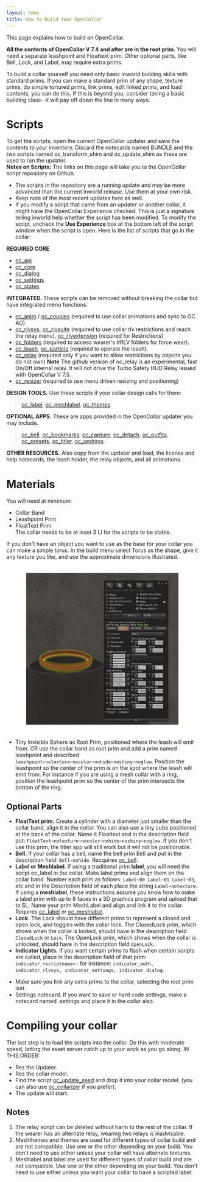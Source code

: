 ```yaml
---
layout: home
title: How to Build Your OpenCollar
---
```

This page explains how to build an OpenCollar. 

**All the contents of OpenCollar V 7.4 and after are in the root prim.**   You will need a separate leashpoint and Floattext prim. Other optional parts, like Bell, Lock, and Label, may require extra prims.

To build a collar yourself you need only basic inworld building skills with standard prims. If you can make a standard prim of any shape, texture prims, do simple tortured prims, link prims, edit linked prims, and load contents, you can do this.  If this is beyond you, consider taking a basic building class--it will pay off down the line in many ways.  

# Scripts

To get the scripts, open the current OpenCollar updater and save the contents to your inventory.  Discard the notecards named BUNDLE and the two scripts named oc_transform_shim and oc_update_shim as these are used to run the updater.  
**Notes on Scripts:** The links on this page will take you to the OpenCollar script repository on Github.  
- The scripts in the repository are a running update and may be more advanced than the current inworld release.  Use them at your own risk. 
- Keep note of the most recent updates here as well.
- If you modify a script that came from an updater or another collar, it might have the OpenCollar Experience checked.  This is just a signature telling inworld help whether the script has been modified.  To modify the script, uncheck the **Use Experience** box at the bottom left of the script window when the script is open.
Here is the list of scripts that go in the collar: 

**REQUIRED CORE**

- [oc_api](https://github.com/OpenCollarTeam/OpenCollar/blob/master/src/collar/oc_api.lsl)
- [oc_core](https://github.com/OpenCollarTeam/OpenCollar/blob/master/src/collar/oc_core.lsl)  
- [oc_dialog](https://github.com/OpenCollarTeam/OpenCollar/blob/master/src/collar/oc_dialog.lsl)  
- [oc_settings](https://github.com/OpenCollarTeam/OpenCollar/blob/master/src/collar/oc_settings.lsl)    
- [oc_states](https://github.com/OpenCollarTeam/OpenCollar/blob/master/src/collar/oc_states.lsl)  

**INTEGRATED.** These scripts can be removed without breaking the collar but have integrated menu functions:  
- [oc_anim](https://github.com/OpenCollarTeam/OpenCollar/blob/master/src/collar/oc_anim.lsl) / [oc_couples](https://github.com/OpenCollarTeam/OpenCollar/blob/master/src/collar/oc_couples.lsl) (required to use collar animations and sync to OC AO).
- [oc_rlvsys](https://github.com/OpenCollarTeam/OpenCollar/blob/master/src/collar/oc_rlvsys.lsl), [oc_rlvsuite](https://github.com/OpenCollarTeam/OpenCollar/blob/master/src/collar/oc_rlvsuite.lsl) (required to use collar rlv restrictions and reach the relay menu), [oc_rlvextension](https://github.com/OpenCollarTeam/OpenCollar/blob/master/src/collar/oc_rlvextension.lsl) (required for Restrictions)  
- [oc_folders](https://github.com/OpenCollarTeam/OpenCollar/blob/master/src/collar/oc_folders.lsl) (required to access wearer's #RLV folders for force wear).
- [oc_leash](https://github.com/OpenCollarTeam/OpenCollar/blob/master/src/collar/oc_leash.lsl), [oc_particle](https://github.com/OpenCollarTeam/OpenCollar/blob/master/src/collar/oc_particle.lsl) (required to operate the leash).
- [oc_relay](https://github.com/OpenCollarTeam/OpenCollar/blob/master/src/collar/oc_relay.md) (required only if you want to allow restrictions by objects you do not own) **Note** The github version of oc_relay is an experimental, fast On/Off internal relay.  It will not drive the Turbo Safety HUD Relay issued with OpenCollar V 7.5.
- [oc_resizer](https://github.com/OpenCollarTeam/OpenCollar/blob/master/src/collar/oc_resizer.lsl) (required to use menu driven resizing and positioning)

**DESIGN TOOLS.** Use these scripts if your collar design calls for them: 
> [oc_label](https://github.com/OpenCollarTeam/OpenCollar/blob/master/src/collar/oc_label.lsl), [oc_meshlabel](https://github.com/OpenCollarTeam/OpenCollar/blob/master/src/collar/oc_meshlabel.lsl), [oc_themes](https://github.com/OpenCollarTeam/OpenCollar/blob/master/src/collar/oc_themes.lsl).      

**OPTIONAL APPS.**  These are apps provided in the OpenCollar updater you may include. 
> [oc_bell](https://github.com/OpenCollarTeam/OpenCollar/blob/master/src/collar/oc_bell.lsl), [oc_bookmarks](https://github.com/OpenCollarTeam/OpenCollar/blob/master/src/collar/oc_bookmarks.lsl), [oc_capture](https://github.com/OpenCollarTeam/OpenCollar/blob/master/src/Apps/oc_capture.lsl), [oc_detach](https://github.com/OpenCollarTeam/OpenCollar/blob/master/src/Apps/oc_detach.lsl), [oc_outfits](https://github.com/OpenCollarTeam/OpenCollar/blob/master/src/Apps/oc_outfits.lsl), [oc_presets](https://github.com/OpenCollarTeam/OpenCollar/blob/master/src/Apps/oc_presets.lsl),  [oc_titler](https://github.com/OpenCollarTeam/OpenCollar/blob/master/src/collar/oc_titler.lsl), [oc_undress](https://github.com/OpenCollarTeam/OpenCollar/blob/master/src/Apps/oc_undress.lsl).   

**OTHER RESOURCES.** Also copy from the updater and load, the license and help notecards, the leash holder, the relay objects, and all animations.  

# Materials
You will need at minimum:
- Collar Band 
- Leashpoint Prim
- FloatText Prim  
The collar needs to be at least 3 LI for the scripts to be stable.

If you don't have an object you want to use as the base for your collar you can make a simple torus.  In the build menu select Torus as the shape, give it any texture you like, and use the approximate dimensions illustrated.

<div style="width: 100%; text-align: center;">
<img src="/static/torus.png" width="400" style="margin: 20px auto;" />
</div>

- Tiny Invisible Sphere as Root Prim, positioned where the leash will emit from. OR use the collar band as root prim and add a prim named leashpoint and described `leashpoint~notexture~nocolor~nohide~noshiny~noglow`.  Position the leashpoint so the center of the prim is on the spot where the leash will emit from.  For instance if you are using a mesh collar with a ring, position the leashpoint prim so the center of the prim intersects the bottom of the ring.   

## Optional Parts

- **FloatText prim.**  Create a cylinder with a diameter just smaller than the collar band, align it in the collar. You can also use a tiny cube positioned at the back of the collar.  Name it Floattext and in the description field put: `FloatText~notexture~nocolor~nohide~noshiny~noglow`.  If you don't use this prim, the titler app will still work but it will not be positionable.  
- **Bell.**  If your collar has a bell, name the bell prim Bell and put in the description field: `Bell~nohide`. Recquires [oc_bell](https://github.com/OpenCollarTeam/OpenCollar/blob/master/src/collar/oc_bell.lsl).
- **Label or Meshlabel**.  If using a traditional prim **label**, you will need the script oc_label in the collar.  Make label prims and align them on the collar band.  Number each prim as follows: `Label~00 Label~01 Label~03`, etc and in the Description field of each place the string `Label~notexture`.  If using a **meshlabel**, these instructions assume you know how to make a label prim with up to 8 faces in a 3D graphics program and upload that to SL.  Name your prim MeshLabel and align and link it to the collar.  Requires  [oc_label](https://github.com/OpenCollarTeam/OpenCollar/blob/master/src/collar/oc_label.lsl) *or* [oc_meshlabel](https://github.com/OpenCollarTeam/OpenCollar/blob/master/src/collar/oc_meshlabel.lsl).  
- **Lock.**  The Lock should have different prims to represent a closed and open lock, and toggles with the collar lock.  The ClosedLock prim, which shows when the collar is locked,  should have in the description field `ClosedLock` or `Lock`.  The OpenLock prim, which shows when the collar is unlocked, should have in the description field `OpenLock`.  
- **Indicator Lights.**  If you want certain prims to flash when certain scripts are called, place in the description field of that prim:  `indicator_<scriptname>` : for instance:  `indicator_auth, indicator_rlvsys, indicator_settings, indicator_dialog`.
* Make sure you link any extra prims to the collar, selecting the root prim last.
* Settings notecard.  If you want to save or hard code settings, make a notecard named .settings and place it in the collar also.


# Compiling your collar
The last step is to load the scripts into the collar.  Do this with moderate speed, letting the asset server catch up to your work as you go along. IN THIS ORDER:  
- Rez the Updater.  
- Rez the collar model.
- Find the script [oc_update_seed](https://github.com/OpenCollarTeam/OpenCollar/blob/master/src/spares/oc_update_seed.lsl) and drop it into your collar model.  (you can also use [oc_collarizer](https://github.com/OpenCollarTeam/OpenCollar/blob/master/src/spares/oc_collarizer.lsl) if you prefer). 
- The update will start.

 
## Notes
1. The relay script can be deleted without harm to the rest of the collar. If the wearer has an alternate relay, wearing two relays is inadvisable.  
2. Meshthemes and themes are used for different types of collar build and are not compatible.  Use one or the other depending on your build. You don't need to use either unless your collar will have alternate textures.  
3. Meshlabel and label are used for different types of collar build and are not compatible.  Use one or the other depending on your build. You don't need to use either unless you want your collar to have a scripted label.  

